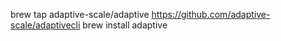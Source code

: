 brew tap adaptive-scale/adaptive https://github.com/adaptive-scale/adaptivecli
brew install adaptive
